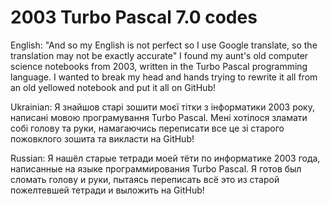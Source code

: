 # 2003 Turbo Pascal 7.0 codes
English:
"And so my English is not perfect so I use Google translate, so the translation may not be exactly accurate"
I found my aunt's old computer science notebooks from 2003, written in the Turbo Pascal programming language.
I wanted to break my head and hands trying to rewrite it all from an old yellowed notebook and put it all on GitHub!

Ukrainian:
Я знайшов старі зошити моєї тітки з інформатики 2003 року, написані мовою програмування Turbo Pascal.
Мені хотілося зламати собі голову та руки, намагаючись переписати все це зі старого пожовклого зошита та викласти на GitHub!

Russian:
Я нашёл старые тетради моей тёти по информатике 2003 года, написанные на языке программирования Turbo Pascal.
Я готов был сломать голову и руки, пытаясь переписать всё это из старой пожелтевшей тетради и выложить на GitHub!
